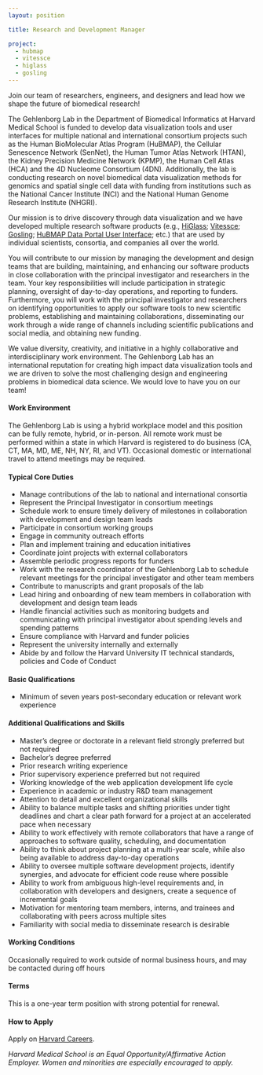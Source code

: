 ```yaml
---
layout: position

title: Research and Development Manager

project:
  - hubmap
  - vitessce
  - higlass
  - gosling
---
```


Join our team of researchers, engineers, and designers and lead how we shape the future of biomedical research! 

The Gehlenborg Lab in the Department of Biomedical Informatics at Harvard Medical School is funded to develop data visualization tools and user interfaces for multiple national and international consortium projects such as the Human BioMolecular Atlas Program (HuBMAP), the Cellular Senescence Network (SenNet), the Human Tumor Atlas Network (HTAN), the Kidney Precision Medicine Network (KPMP), the Human Cell Atlas (HCA) and the 4D Nucleome Consortium (4DN). Additionally, the lab is conducting research on novel biomedical data visualization methods for genomics and spatial single cell data with funding from institutions such as the National Cancer Institute (NCI) and the National Human Genome Research Institute (NHGRI). 
 
Our mission is to drive discovery through data visualization and we have developed multiple research software products (e.g., [HiGlass](http://higlass.io); [Vitessce](http://vitessce.io); [Gosling](http://gosling-lang.org); [HuBMAP Data Portal User Interface](https://portal.hubmapconsortium.org); etc.) that are used by individual scientists, consortia, and companies all over the world. 

You will contribute to our mission by managing the development and design teams that are building, maintaining, and enhancing our software products in close collaboration with the principal investigator and researchers in the team. Your key responsibilities will include participation in strategic planning, oversight of day-to-day operations, and reporting to funders. Furthermore, you will work with the principal investigator and researchers on identifying opportunities to apply our software tools to new scientific problems, establishing and maintaining collaborations, disseminating our work through a wide range of channels including scientific publications and social media, and obtaining new funding.

We value diversity, creativity, and initiative in a highly collaborative and interdisciplinary work environment. The Gehlenborg Lab has an international reputation for creating high impact data visualization tools and we are driven to solve the most challenging design and engineering problems in biomedical data science. We would love to have you on our team!
 

#### Work Environment
The Gehlenborg Lab is using a hybrid workplace model and this position can be fully remote, hybrid, or in-person. All remote work must be performed within a state in which Harvard is registered to do business (CA, CT, MA, MD, ME, NH, NY, RI, and VT). Occasional domestic or international travel to attend meetings may be required.

#### Typical Core Duties
- Manage contributions of the lab to national and international consortia
- Represent the Principal Investigator in consortium meetings
- Schedule work to ensure timely delivery of milestones in collaboration with development and design team leads
- Participate in consortium working groups
- Engage in community outreach efforts
- Plan and implement training and education initiatives
- Coordinate joint projects with external collaborators
- Assemble periodic progress reports for funders
- Work with the research coordinator of the Gehlenborg Lab to schedule relevant meetings for the principal investigator and other team members
- Contribute to manuscripts and grant proposals of the lab
- Lead hiring and onboarding of new team members in collaboration with  development and design team leads
- Handle financial activities such as monitoring budgets and communicating with principal investigator about spending levels and spending patterns
- Ensure compliance with Harvard and funder policies
- Represent the university internally and externally
- Abide by and follow the Harvard University IT technical standards, policies and Code of Conduct

#### Basic Qualifications
- Minimum of seven years post-secondary education or relevant work experience

#### Additional Qualifications and Skills
- Master’s degree or doctorate in a relevant field strongly preferred but not required
- Bachelor’s degree preferred
- Prior research writing experience
- Prior supervisory experience preferred but not required
- Working knowledge of the web application development life cycle
- Experience in academic or industry R&D team management
- Attention to detail and excellent organizational skills
- Ability to balance multiple tasks and shifting priorities under tight deadlines and chart a clear path forward for a project at an accelerated pace when necessary
- Ability to work effectively with remote collaborators that have a range of approaches to software quality, scheduling, and documentation
- Ability to think about project planning at a multi-year scale, while also being available to address day-to-day operations
- Ability to oversee multiple software development projects, identify synergies, and advocate for efficient code reuse where possible
- Ability to work from ambiguous high-level requirements and, in collaboration with developers and designers, create a sequence of incremental goals
- Motivation for mentoring team members, interns, and trainees and collaborating with peers across multiple sites
- Familiarity with social media to disseminate research is desirable

#### Working Conditions
Occasionally required to work outside of normal business hours, and may be contacted during off hours

#### Terms
This is a one-year term position with strong potential for renewal.

#### How to Apply
Apply on [Harvard Careers](https://sjobs.brassring.com/TGnewUI/Search/home/HomeWithPreLoad?partnerid=25240&siteid=5341&PageType=JobDetails&jobid=1975339).

*Harvard Medical School is an Equal Opportunity/Affirmative Action Employer. Women and minorities are especially encouraged to apply.*